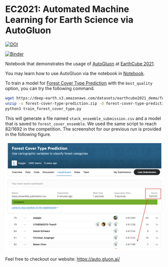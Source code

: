 # EC2021: Automated Machine Learning for Earth Science via AutoGluon


[![DOI](https://zenodo.org/badge/DOI/10.5281/zenodo.5496359.svg)](https://doi.org/10.5281/zenodo.5496359)


[![Binder](https://mybinder.org/badge_logo.svg)](https://mybinder.org/v2/gh/earthcube2021/ec21_shi_etal/HEAD?filepath=Xingjian_Shi_01_Automated_Machine_Learning_for_Earth_Science_via_AutoGluon.ipynb)


Notebook that demonstrates the usage of [AutoGluon](https://github.com/awslabs/autogluon) at [EarthCube 2021](https://www.earthcube.org/2021-earthcube-annual-meeting).

You may learn how to use AutoGluon via the notebook in [Notebook](./Xingjian_Shi_01_Automated_Machine_Learning_for_Earth_Science_via_AutoGluon.ipynb).

To train a model for [Forest Cover Type Prediction](https://www.kaggle.com/c/forest-cover-type-prediction/overview) with the `best_quality` option, you can try the following command.

```bash
wget https://deep-earth.s3.amazonaws.com/datasets/earthcube2021_demo/forest-cover-type-prediction.zip -O forest-cover-type-prediction.zip
unzip -o forest-cover-type-prediction.zip -d forest-cover-type-prediction
python3 train_forest_cover_type.py
```

This will generate a file named `stack_ensemble_submission.csv` and a model that is saved to `forest_cover_ensemble`. 
We used the same script to reach 82/1692 in the competition. The screenshot for our previous run is provided in the following figure.

![screenshot](forest_cover_type.png)

Feel free to checkout our website: https://auto.gluon.ai/

